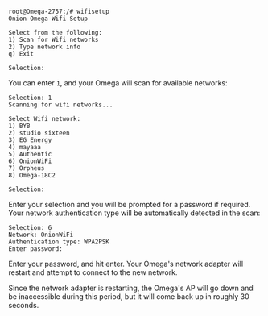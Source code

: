 ```
root@Omega-2757:/# wifisetup
Onion Omega Wifi Setup

Select from the following:
1) Scan for Wifi networks
2) Type network info
q) Exit

Selection:
```

You can enter `1`, and your Omega will scan for available networks:

```
Selection: 1
Scanning for wifi networks...

Select Wifi network:
1) BYB
2) studio sixteen
3) EG Energy
4) mayaaa
5) Authentic
6) OnionWiFi
7) Orpheus
8) Omega-18C2

Selection:
```


Enter your selection and you will be prompted for a password if required. Your network authentication type will be automatically detected in the scan:


```
Selection: 6
Network: OnionWiFi
Authentication type: WPA2PSK
Enter password:
```

Enter your password, and hit enter. Your Omega's network adapter will restart and attempt to connect to the new network.

Since the network adapter is restarting, the Omega's AP will go down and be inaccessible during this period, but it will come back up in roughly 30 seconds. 
